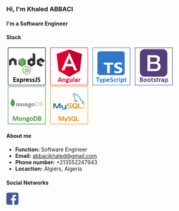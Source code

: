 <h3>Hi, I'm Khaled ABBACI</h3>
<h4>I'm a Software Engineer</h4>

<h4>Stack</h4>
<div>
    <img style="margin-left:4px; margin-right:4px;" src="assets/nodejs.jpg" />
    <img style="margin-left:4px; margin-right:4px;" src="assets/angular.jpg" />
    <img style="margin-left:4px; margin-right:4px;" src="assets/typescript.jpg" />
    <img style="margin-left:4px; margin-right:4px;" src="assets/bootstrap.jpg" />
    <img style="margin-left:4px; margin-right:4px;" src="assets/mongodb.jpg" />
    <img style="margin-left:4px; margin-right:4px;" src="assets/mysql.jpg" />
</div>

<h4>About me</h4>
<ul>
    <li><b>Function:</b> Software Engineer</li>
    <li><b>Email:</b> <a href="mailto:abbacikhaled@gmail.com">abbacikhaled@gmail.com</a></li>
    <li><b>Phone number:</b> +213552247943</li>
    <li><b>Locaction:</b> Algiers, Algeria</li>
</ul>

<h4>Social Networks</h4>
<div>
    <a href="facebook.com/abbacikhaled/" taget="_blank"><img src="assets/facebook.png" /></a>
</div>
